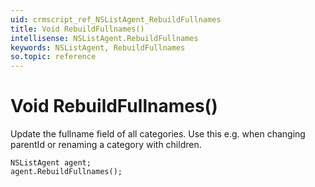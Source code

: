 ```yaml
---
uid: crmscript_ref_NSListAgent_RebuildFullnames
title: Void RebuildFullnames()
intellisense: NSListAgent.RebuildFullnames
keywords: NSListAgent, RebuildFullnames
so.topic: reference
---
```


# Void RebuildFullnames()

Update the fullname field of all categories. Use this e.g. when changing parentId or renaming a category with children.

```crmscript
NSListAgent agent;
agent.RebuildFullnames();
```

